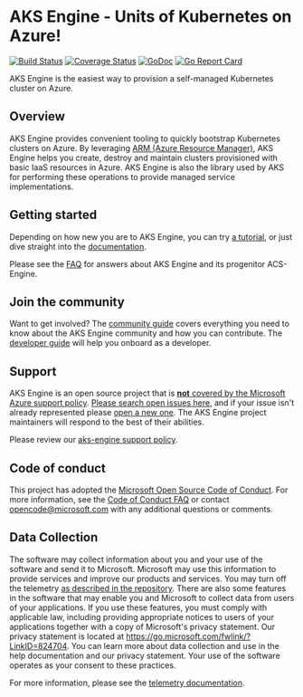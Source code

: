 # AKS Engine - Units of Kubernetes on Azure!

[![Build Status](https://msazure.visualstudio.com/One/_apis/build/status/Custom/Compute/ContainerService/AKS%20Engine%20CI%20E2E?branchName=master)](https://msazure.visualstudio.com/One/_build/latest?definitionId=50661&branchName=master)
[![Coverage Status](https://codecov.io/gh/Azure/aks-engine/branch/master/graph/badge.svg)](https://codecov.io/gh/Azure/aks-engine)
[![GoDoc](https://godoc.org/github.com/Azure/aks-engine?status.svg)](https://godoc.org/github.com/Azure/aks-engine)
[![Go Report Card](https://goreportcard.com/badge/github.com/Azure/aks-engine)](https://goreportcard.com/report/github.com/Azure/aks-engine)

AKS Engine is the easiest way to provision a self-managed Kubernetes cluster on Azure.

## Overview

AKS Engine provides convenient tooling to quickly bootstrap Kubernetes clusters on Azure. By leveraging [ARM (Azure Resource Manager)][ARM], AKS Engine helps you create, destroy and maintain clusters provisioned with basic IaaS resources in Azure. AKS Engine is also the library used by AKS for performing these operations to provide managed service implementations.

## Getting started

Depending on how new you are to AKS Engine, you can try [a tutorial][tutorials], or just dive straight into the [documentation][docs].

Please see the [FAQ][] for answers about AKS Engine and its progenitor ACS-Engine.

## Join the community

Want to get involved? The [community guide][community] covers everything you need to know about the AKS Engine community and how you can contribute. The [developer guide][developer-guide] will help you onboard as a developer.

## Support

AKS Engine is an open source project that is [**not** covered by the Microsoft Azure support policy](https://support.microsoft.com/en-us/help/2941892/support-for-linux-and-open-source-technology-in-azure). [Please search open issues here](https://github.com/Azure/aks-engine/issues), and if your issue isn't already represented please [open a new one](https://github.com/Azure/aks-engine/issues/new/choose). The AKS Engine project maintainers will respond to the best of their abilities.

Please review our [aks-engine support policy](docs/community/support-policy.md).

## Code of conduct

This project has adopted the [Microsoft Open Source Code of Conduct](https://opensource.microsoft.com/codeofconduct/). For more information, see the [Code of Conduct FAQ](https://opensource.microsoft.com/codeofconduct/faq) or contact [opencode@microsoft.com](mailto:opencode@microsoft.com) with any additional questions or comments.

## Data Collection
The software may collect information about you and your use of the software and send it to Microsoft. Microsoft may use this information to provide services and improve our products and services. You may turn off the telemetry [as described in the repository][telemetry-config]. There are also some features in the software that may enable you and Microsoft to collect data from users of your applications. If you use these features, you must comply with applicable law, including providing appropriate notices to users of your applications together with a copy of Microsoft's privacy statement. Our privacy statement is located at https://go.microsoft.com/fwlink/?LinkID=824704. You can learn more about data collection and use in the help documentation and our privacy statement. Your use of the software operates as your consent to these practices.

For more information, please see the [telemetry documentation][telemetry].

[ARM]: https://docs.microsoft.com/en-us/azure/azure-resource-manager/resource-group-overview
[community]: docs/community/README.md
[developer-guide]: docs/community/developer-guide.md
[docs]: docs/README.md
[FAQ]: docs/faq.md
[tutorials]: docs/tutorials/README.md
[telemetry]: docs/topics/telemetry.md
[telemetry-config]: docs/topics/telemetry.md#configuration
